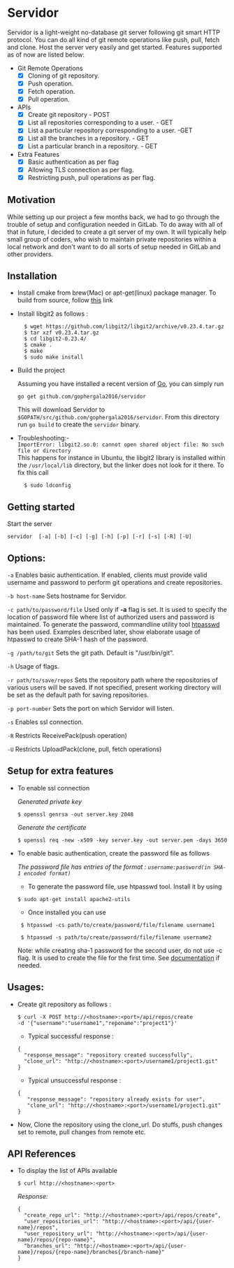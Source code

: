 # **Servidor**

Servidor is a light-weight no-database git server following git smart HTTP protocol. You can do all kind of git remote operations like push, pull, fetch and clone. Host the server very easily and get started. Features supported as of now are listed below:

- Git Remote Operations
  - [x] Cloning of git repository.
  - [x] Push operation.
  - [x] Fetch operation.
  - [x] Pull operation.
- APIs
  - [x] Create git repository - POST
  - [x] List all repositories corresponding to a user. - GET
  - [x] List a particular repository corresponding to a user. -GET
  - [x] List all the branches in a repository. - GET
  - [x] List a particular branch in a repository. - GET
- Extra Features
  - [x] Basic authentication as per flag
  - [x] Allowing TLS connection as per flag.
  - [x] Restricting push, pull operations as per flag.

## Motivation

While setting up our project a few months back, we had to go through the trouble of setup and configuration
needed in GitLab. To do away with all of that in future, I decided to create a git server of my own. It will typically help small group of coders, who wish to maintain private repositories within a local network and don't want to do all sorts of setup needed in GitLab and other providers.

## Installation

- Install cmake from brew(Mac) or apt-get(linux) package manager. To build from source, follow [this](https://cmake.org/install/) link

- Install libgit2 as follows :
    ```
      $ wget https://github.com/libgit2/libgit2/archive/v0.23.4.tar.gz
      $ tar xzf v0.23.4.tar.gz
      $ cd libgit2-0.23.4/
      $ cmake .
      $ make
      $ sudo make install
    ```

- Build the project

  Assuming you have installed a recent version of
  [Go](https://golang.org/doc/install), you can simply run

  ```
  go get github.com/gophergala2016/servidor
  ```

  This will download Servidor to `$GOPATH/src/github.com/gophergala2016/servidor`. From
  this directory run `go build` to create the `servidor` binary.

- Troubleshooting:-  
    ```ImportError: libgit2.so.0: cannot open shared object file: No such file or directory```  
     This happens for instance in Ubuntu, the libgit2 library is installed within the `/usr/local/lib` directory, but the linker does not look for it there.
     To fix this call
    ```
      $ sudo ldconfig
    ```

## Getting started

Start the server

```
servidor  [-a] [-b] [-c] [-g] [-h] [-p] [-r] [-s] [-R] [-U]
```

## Options:

``` -a ```
    Enables basic authentication. If enabled, clients must provide valid username and password to perform git operations and create repositories.

``` -b host-name ```
    Sets hostname for Servidor.

``` -c path/to/password/file ```
     Used only if **-a** flag is set. It is used to specify the location of password file where list of authorized users and password is maintained.
     To generate the password, commandline utility tool [htpasswd](https://httpd.apache.org/docs/2.2/programs/htpasswd.html) has been used.
     Examples described later, show elaborate usage of htpasswd to create SHA-1 hash of the password.

``` -g /path/to/git ```
    Sets the git path. Default is "/usr/bin/git".

``` -h ```
    Usage of flags.

``` -r path/to/save/repos ```
     Sets the repository path where the repositories of various users will be saved. If not specified, present working directory will be set as the default path for saving repositories.

``` -p port-number ```
     Sets the port on which Servidor will listen.

``` -s ```
     Enables ssl connection.

``` -R ```
     Restricts ReceivePack(push operation)

``` -U ```
     Restricts UploadPack(clone, pull, fetch operations)

## Setup for extra features

- To enable ssl connection

  *Generated private key*
   ```
   $ openssl genrsa -out server.key 2048
   ```

   *Generate the certificate*
   ```
   $ openssl req -new -x509 -key server.key -out server.pem -days 3650
   ```
- To enable basic authentication, create the password file as follows

   *The password file has entries of the format : ```username:password(in SHA-1 encoded format)```*

   - To generate the password file, use htpasswd tool. Install it by using
    ```
    $ sudo apt-get install apache2-utils
    ```

   - Once installed you can use
    ```
     $ htpasswd -cs path/to/create/password/file/filename username1

     $ htpasswd -s path/to/create/password/file/filename username2
    ```

   Note: while creating sha-1 password for the second user, do not use -c flag. It is used to create the file for the first time. See [documentation](https://httpd.apache.org/docs/2.2/programs/htpasswd.html) if needed.

## Usages:

- Create git repository as follows :

  ```
  $ curl -X POST http://<hostname>:<port>/api/repos/create
  -d '{"username":"username1","reponame":"project1"}'
  ```

    - Typical successful response :
    ```
    {
      "response_message": "repository created successfully",
      "clone_url": "http://<hostname>:<port>/username1/project1.git"
    }
    ```

    - Typical unsuccessful response :
    ```
    {
       "response_message": "repository already exists for user",
       "clone_url": "http://<hostname>:<port>/username1/project1.git"
    }
    ```

- Now, Clone the repository using the clone_url. Do stuffs, push changes set to remote, pull changes from remote etc.

## API References

- To display the list of APIs available
  ```
  $ curl http://<hostname>:<port>
  ```
  *Response:*

  ```
  {
    "create_repo_url": "http://<hostname>:<port>/api/repos/create",
    "user_repositories_url": "http://<hostname>:<port>/api/{user-name}/repos",
    "user_repository_url": "http://<hostname>:<port>/api/{user-name}/repos/{repo-name}",
    "branches_url": "http://<hostname>:<port>/api/{user-name}/repos/{repo-name}/branches{/branch-name}"
  }
  ```
